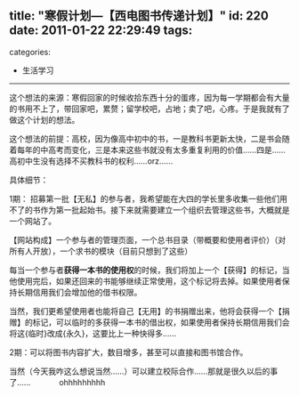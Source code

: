 title: "寒假计划—【西电图书传递计划】"
id: 220
date: 2011-01-22 22:29:49
tags: 
- 
categories: 
- 生活学习
---

这个想法的来源：寒假回家的时候收拾东西十分的蛋疼，因为每一学期都会有大量的书用不上了，带回家吧，累赘；留学校吧，占地；卖了吧，心疼。于是我就有了做这个计划的想法。<!--more-->

这个想法的前提：高校，因为像高中初中的书，一是教科书更新太快，二是书会随着每年的中高考而变化，三是本来这些书就没有太多重复利用的价值……四是……高初中生没有选择不买教科书的权利……orz……

具体细节：

1期： 招募第一批【无私】的参与者，我希望能在大四的学长里多收集一些他们用不了的书作为第一批起始书。接下来就需要建立一个组织去管理这些书，大概就是一个网站了。

【网站构成】一个参与者的管理页面，一个总书目录（带概要和使用者评价）（对所有人开放），一个求书的模块（目前只想到了这些）

每当一个参与者**获得一本书的使用权**的时候，我们将加上一个【获得】的标记，当他使用完后，如果还回来的书能够继续正常使用，这个标记将去掉。如果使用者保持长期信用我们会增加他的借书权限。

当然，我们更希望使用者也能将自己【无用】的书捐赠出来，他将会获得一个【捐赠】的标记，可以临时的多获得一本书的借出权，如果使用者保持长期信用我们会将这{临时}改成{永久}，这要比上一种快得多……

2期：可以将图书内容扩大，数目增多，甚至可以直接和图书馆合作。

当然（今天我咋这么想说当然……）可以建立校际合作……那就是很久以后的事了……             ohhhhhhhhh
